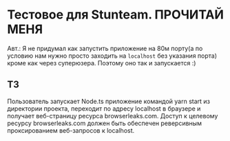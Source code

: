 # Тестовое для Stunteam. ПРОЧИТАЙ МЕНЯ

Авт.: Я не придумал как запустить приложение на 80м порту(а по условию нам нужно просто заходить на ```localhost``` без указания порта) кроме как через суперюзера. Поэтому оно так и запускается :)

## TЗ
Пользователь запускает Node.ts приложение командой yarn start из директории проекта, переходит по адресу localhost в браузере и получает веб-страницу ресурса browserleaks.com. Доступ к целевому ресурсу browserleaks.com должен быть обеспечен реверсивным проксированием веб-запросов к localhost.

